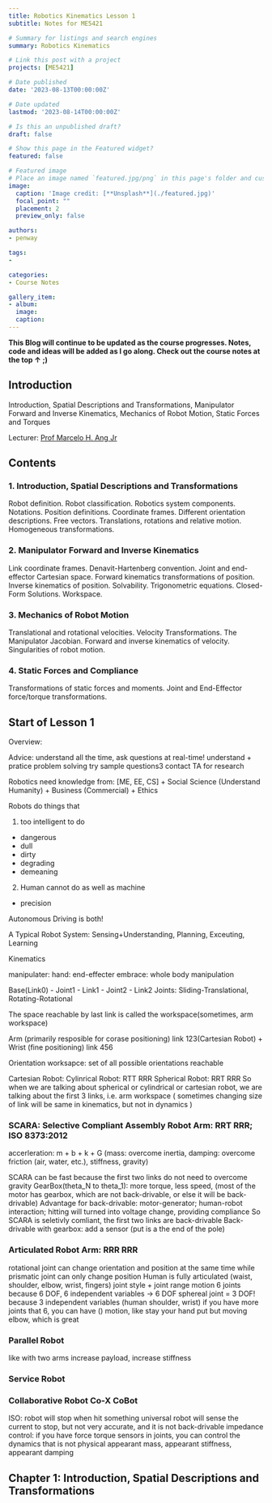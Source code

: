 ```yaml
---
title: Robotics Kinematics Lesson 1
subtitle: Notes for ME5421

# Summary for listings and search engines
summary: Robotics Kinematics

# Link this post with a project
projects: [ME5421]

# Date published
date: '2023-08-13T00:00:00Z'

# Date updated
lastmod: '2023-08-14T00:00:00Z'

# Is this an unpublished draft?
draft: false

# Show this page in the Featured widget?
featured: false

# Featured image
# Place an image named `featured.jpg/png` in this page's folder and customize its options here.
image:
  caption: 'Image credit: [**Unsplash**](./featured.jpg)'
  focal_point: ""
  placement: 2
  preview_only: false

authors:
- penway

tags:
- 

categories:
- Course Notes

gallery_item:
- album: 
  image:
  caption:
---
```


**This Blog will continue to be updated as the course progresses. Notes, code and ideas will be added as I go along. Check out the course notes at the top ↑ ;)**

## Introduction
Introduction, Spatial Descriptions and Transformations, Manipulator Forward and Inverse Kinematics, Mechanics of Robot Motion, Static Forces and Torques

Lecturer: [Prof Marcelo H. Ang Jr](https://cde.nus.edu.sg/me/staff/ang-jr-marcelo-h/)

## Contents
### 1. Introduction, Spatial Descriptions and Transformations
Robot definition. Robot classification. Robotics system components. Notations. Position definitions. Coordinate frames. Different orientation descriptions. Free vectors. Translations, rotations and relative motion. Homogeneous transformations.

### 2. Manipulator Forward and Inverse Kinematics
Link coordinate frames. Denavit-Hartenberg convention. Joint and end-effector Cartesian space. Forward kinematics transformations of position. Inverse kinematics of position. Solvability. Trigonometric equations. Closed-Form Solutions. Workspace.

### 3. Mechanics of Robot Motion
Translational and rotational velocities. Velocity Transformations. The Manipulator Jacobian. Forward and inverse kinematics of velocity. Singularities of robot motion.

### 4. Static Forces and Compliance
Transformations of static forces and moments. Joint and End-Effector force/torque transformations.


## Start of Lesson 1

Overview:

Advice: understand all the time, ask questions at real-time!
understand + pratice problem solving
try sample questions3
contact TA for research

Robotics need knowledge from: [ME, EE, CS] + Social Science (Understand Humanity) + Business (Commercial) + Ethics

Robots do things that
1. too intelligent to do
  - dangerous
  - dull
  - dirty
  - degrading
  - demeaning
2. Human cannot do as well as machine
  - precision

Autonomous Driving is both!

A Typical Robot System: Sensing+Understanding, Planning, Exceuting, Learning

Kinematics

manipulater:
  hand: end-effecter
  embrace: whole body manipulation

Base(Link0) - Joint1 - Link1 - Joint2 - Link2
Joints: Sliding-Translational, Rotating-Rotational

The space reachable by last link is called the workspace(sometimes, arm workspace)

Arm (primarily resposible for corase positioning) link 123(Cartesian Robot) + Wrist (fine positioning) link 456

Orientation worksapce: set of all possible orientations reachable

Cartesian Robot: 
Cylinrical Robot: RTT RRR
Spherical Robot: RRT RRR
So when we are talking about spherical or cylindrical or cartesian robot, we are talking about the first 3 links, i.e. arm workspace
( sometimes changing size of link will be same in kinematics, but not in dynamics )

### SCARA: Selective Compliant Assembly Robot Arm: RRT RRR; ISO 8373:2012

accerleration: m + b + k + G
(mass: overcome inertia, damping: overcome friction (air, water, etc.), stiffness, gravity)

SCARA can be fast because the first two links do not need to overcome gravity
GearBox(theta_N to theta_1): more torque, less speed, (most of the motor has gearbox, which are not back-drivable, or else it will be back-drivable)
Advantage for back-drivable: motor-generator; human-robot interaction; hitting will turned into voltage change, providing compliance
So SCARA is seletivly comliant, the first two links are back-drivable
Back-drivable with gearbox: add a sensor (put is a the end of the pole)


### Articulated Robot Arm: RRR RRR
rotational joint can change orientation and position at the same time while prismatic joint can only change position
Human is fully articulated (waist, shoulder, elbow, wrist, fingers)
joint style + joint range motion
6 joints because 6 DOF, 6 independent variables -> 6 DOF
sphereal joint = 3 DOF! because 3 independent variables (human shoulder, wrist)
if you have more joints that 6, you can have () motion, like stay your hand put but moving elbow, which is great


### Parallel Robot
like with two arms
increase payload, increase stiffness

### Service Robot
### Collaborative Robot Co-X CoBot
ISO: robot will stop when hit something
universal robot will sense the current to stop, but not very accurate, and it is not back-drivable
impedance control: if you have force torque sensors in joints, you can control the dynamics that is not physical
appearant mass, appearant stiffness, appearant damping


## Chapter 1: Introduction, Spatial Descriptions and Transformations
